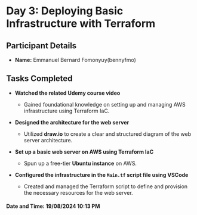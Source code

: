 # Day 3: Deploying Basic Infrastructure with Terraform

## Participant Details
  - **Name:** Emmanuel Bernard Fomonyuy(bennyfmo)
## Tasks Completed

- **Watched the related Udemy course video**
  - Gained foundational knowledge on setting up and managing AWS infrastructure using Terraform IaC.
  
- **Designed the architecture for the web server**
  - Utilized **draw.io** to create a clear and structured diagram of the web server architecture.

- **Set up a basic web server on AWS using Terraform IaC**
  - Spun up a free-tier **Ubuntu instance** on AWS.

- **Configured the infrastructure in the `Main.tf` script file using VSCode**
  - Created and managed the Terraform script to define and provision the necessary resources for the web server.

 #### **Date and Time:** 19/08/2024 10:13 PM
